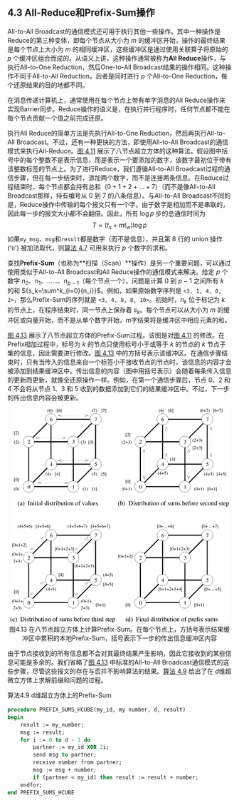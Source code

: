 ## 4.3 All-Reduce和Prefix-Sum操作

All-to-All Broadcast的通信模式还可用于执行其他一些操作。其中一种操作是Reduce的第三种变体，即每个节点从大小为 $m$ 的缓冲区开始，操作的最终结果是每个节点上大小为 $m$ 的相同缓冲区，这些缓冲区是通过使用关联算子将原始的 $p$ 个缓冲区组合而成的。从语义上讲，这种操作通常被称为**All Reduce**操作，与执行All-to-One Reduction，然后One-to-All Broadcast结果的操作相同。这种操作不同于All-to-All Reduction，后者是同时进行 $p$ 个All-to-One Reduction，每个还原结果的目的地都不同。

在消息传递计算机上，通常使用在每个节点上带有单字消息的All Reduce操作来实现Barrier同步。Reduce操作的语义是，在执行并行程序时，任何节点都不能在每个节点贡献一个值之前完成还原。

执行All Reduce的简单方法是先执行All-to-One Reduction，然后再执行All-to-All Broadcast。不过，还有一种更快的方法，即使用All-to-All Broadcast的通信模式来执行All-Reduce。[图 4.11](#fig4.11) 展示了八节点超立方体的这种算法。假设图中括号中的每个整数不是表示信息，而是表示一个要添加的数字，该数字最初位于带有该整数标签的节点上。为了进行Reduce，我们遵循All-to-All Broadcast过程的通信步骤，但在每一步结束时，添加两个数字，而不是连接两条信息。在Reduce过程结束时，每个节点都会持有总和（${0 + 1 + 2 + … + 7}$）（而不是像All-to-All Broadcast那样，持有编号从 0 到 7 的八条信息）。与All-to-All Broadcast不同的是，Reduce操作中传输的每个报文只有一个字。由于数字是相加而不是串联的，因此每一步的报文大小都不会翻倍。因此，所有 ${\log p}$ 步的总通信时间为
$$
T=(t_s+mt_w)\log p
$$
如果`my_msg`、`msg`和`result`都是数字（而不是信息），并且第 8 行的 union 操作 ('`U`') 被加法取代，则[算法 4.7](#algo4.7) 可用来执行 $p$ 个数字的求和。

查找**Prefix-Sum**（也称为**扫描（Scan）**操作）是另一个重要问题，可以通过使用类似于All-to-All Broadcast和All Reduce操作的通信模式来解决。给定 $p$ 个数字 $n_0$、$n_1$、......、$n_{p-1}$（每个节点一个），问题是计算 $0$ 到 $p-1$ 之间所有 $k$ 的和 ${s_k=\sum^k_{i=0}{n_i}}$。例如，如果原始数字序列是 `<3, 1, 4, 0, 2>`，那么Prefix-Sum的序列就是 `<3, 4, 8, 8, 10>`。初始时，$n_k$ 位于标记为 $k$ 的节点上，在程序结束时，同一节点上保存着 $s_k$。每个节点可以从大小为 $m$ 的缓冲区或向量开始，而不是从单个数字开始，$m$​ 字结果将是缓冲区中相应元素的和。

[图 4.13](#fig4.13) 展示了八节点超立方体的Prefix-Sum过程。该图是对[图 4.11](#fig4.11) 的修改。在Prefix相加过程中，标号为 $k$ 的节点只使用标号小于或等于 $k$ 的节点的 $k$ 节点子集的信息，因此需要进行修改。[图 4.13](#fig4.13) 中的方括号表示该缓冲区。在通信步骤结束时，只有当传入的信息来自一个标签小于接收节点的节点时，该信息的内容才会被添加到结果缓冲区中。传出信息的内容（图中用括号表示）会随着每条传入信息的更新而更新，就像全还原操作一样。例如，在第一个通信步骤后，节点 0、2 和 4 不会将从节点 1、3 和 5 收到的数据添加到它们的结果缓冲区中。不过，下一步的传出信息内容会被更新。

<div align="center" id="fig4.13" name="fig4.13">
    <img src="./images/image-20240617180836117.png"/>
    <div>
        图4.13 在八节点超立方体上计算Prefix-Sum。在每个节点上，方括号表示结果缓冲区中累积的本地Prefix-Sum，括号表示下一步的传出信息缓冲区内容
    </div>
</div>

由于节点接收到的所有信息都不会对其最终结果产生影响，因此它接收到的某些信息可能是多余的。我们省略了[图 4.13](#fig4.13) 中标准的All-to-All Broadcast通信模式的这些步骤，尽管这些报文的存在与否并不影响算法的结果。[算法 4.9](#algo4.9) 给出了在 $d$​ 维超微立方体上求解前缀和问题的过程。

<div id="algo4.9" name="algo4.9">算法4.9 d维超立方体上的Prefix-Sum</div>

```pascal
procedure PREFIX_SUMS_HCUBE(my_id, my number, d, result)
begin
    result := my_number;
    msg := result;
    for i := 0 to d - 1 do
        partner := my_id XOR 2i;
        send msg to partner;
        receive number from partner;
        msg := msg + number;
        if (partner < my_id) then result := result + number;
    endfor;
end PREFIX_SUMS_HCUBE
```

